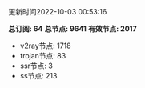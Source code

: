 更新时间2022-10-03 00:53:16

**总订阅: 64**
**总节点: 9641**
**有效节点: 2017**
- v2ray节点: 1718
- trojan节点: 83
- ssr节点: 3
- ss节点: 213
